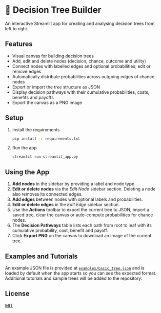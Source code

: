 # 🌳 Decision Tree Builder

An interactive Streamlit app for creating and analysing decision trees from left to right.

## Features

- Visual canvas for building decision trees
- Add, edit and delete nodes (decision, chance, outcome and utility)
- Connect nodes with labelled edges and optional probabilities; edit or remove edges
- Automatically distribute probabilities across outgoing edges of chance nodes
- Export or import the tree structure as JSON
- Display decision pathways with their cumulative probabilities, costs, benefits and payoffs
- Export the canvas as a PNG image

## Setup

1. Install the requirements

   ```bash
   pip install -r requirements.txt
   ```

2. Run the app

   ```bash
   streamlit run streamlit_app.py
   ```

## Using the App

1. **Add nodes** in the sidebar by providing a label and node type.
2. **Edit or delete nodes** via the *Edit Node* sidebar section. Deleting a node also removes its connected edges.
3. **Add edges** between nodes with optional labels and probabilities.
4. **Edit or delete edges** in the *Edit Edge* sidebar section.
5. Use the **Actions** toolbar to export the current tree to JSON, import a saved tree, clear the canvas or auto-compute probabilities for chance nodes.
6. The **Decision Pathways** table lists each path from root to leaf with its cumulative probability, cost, benefit and payoff.
7. Click **Export PNG** on the canvas to download an image of the current tree.

## Examples and Tutorials

An example JSON file is provided at [`examples/basic_tree.json`](examples/basic_tree.json) and is loaded by default when the app starts so you can see the expected format.
Additional tutorials and sample trees will be added to the repository.

## License

[MIT](LICENSE)

